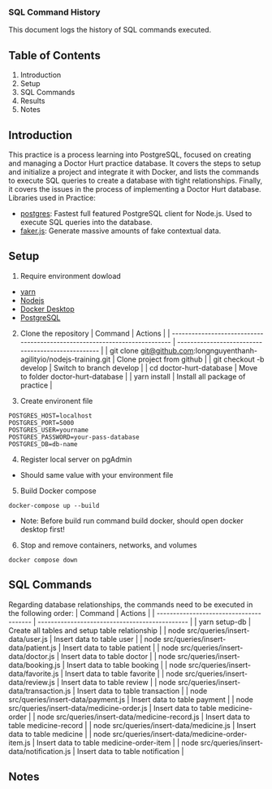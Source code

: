 ### SQL Command History

This document logs the history of SQL commands executed.

## Table of Contents

1. Introduction
2. Setup
3. SQL Commands
4. Results
5. Notes

## Introduction

This practice is a process learning into PostgreSQL, focused on creating and managing a Doctor Hurt practice database. It covers the steps to setup and initialize a project and integrate it with Docker, and lists the commands to execute SQL queries to create a database with tight relationships. Finally, it covers the issues in the process of implementing a Doctor Hurt database.
Libraries used in Practice:

- [postgres](https://www.npmjs.com/package/postgres): Fastest full featured PostgreSQL client for Node.js. Used to execute SQL queries into the database.
- [faker.js](https://www.npmjs.com/package/@faker-js/faker): Generate massive amounts of fake contextual data.

## Setup

1. Require environment dowload

- [yarn](https://classic.yarnpkg.com/lang/en/docs/install/#windows-stable)
- [Nodejs](https://nodejs.org/en)
- [Docker Desktop](https://www.docker.com/)
- [PostgreSQL](https://www.postgresql.org/)

2. Clone the repository
   | Command | Actions |
   | -------------------------------------------------------------------------- | -------------------------------------------------- |
   | git clone git@github.com:longnguyenthanh-agilityio/nodejs-training.git | Clone project from github |
   | git checkout -b develop | Switch to branch develop |
   | cd doctor-hurt-database | Move to folder doctor-hurt-database |
   | yarn install | Install all package of practice |

3. Create environent file

```
POSTGRES_HOST=localhost
POSTGRES_PORT=5000
POSTGRES_USER=yourname
POSTGRES_PASSWORD=your-pass-database
POSTGRES_DB=db-name
```

4. Register local server on pgAdmin

- Should same value with your environment file

5. Build Docker compose

```
docker-compose up --build
```

- Note: Before build run command build docker, should open docker desktop first!

6. Stop and remove containers, networks, and volumes

```
docker compose down
```

## SQL Commands

Regarding database relationships, the commands need to be executed in the following order:
| Command | Actions |
| --------------------------------------- | ---------------------------------------------- |
| yarn setup-db | Create all tables and setup table relationship |
| node src/queries/insert-data/user.js | Insert data to table user |
| node src/queries/insert-data/patient.js | Insert data to table patient |
| node src/queries/insert-data/doctor.js | Insert data to table doctor |
| node src/queries/insert-data/booking.js | Insert data to table booking |
| node src/queries/insert-data/favorite.js | Insert data to table favorite |
| node src/queries/insert-data/review.js | Insert data to table review |
| node src/queries/insert-data/transaction.js | Insert data to table transaction |
| node src/queries/insert-data/payment.js | Insert data to table payment |
| node src/queries/insert-data/medicine-order.js | Insert data to table medicine-order |
| node src/queries/insert-data/medicine-record.js | Insert data to table medicine-record |
| node src/queries/insert-data/medicine.js | Insert data to table medicine |
| node src/queries/insert-data/medicine-order-item.js | Insert data to table medicine-order-item |
| node src/queries/insert-data/notification.js | Insert data to table notification |

## Notes
